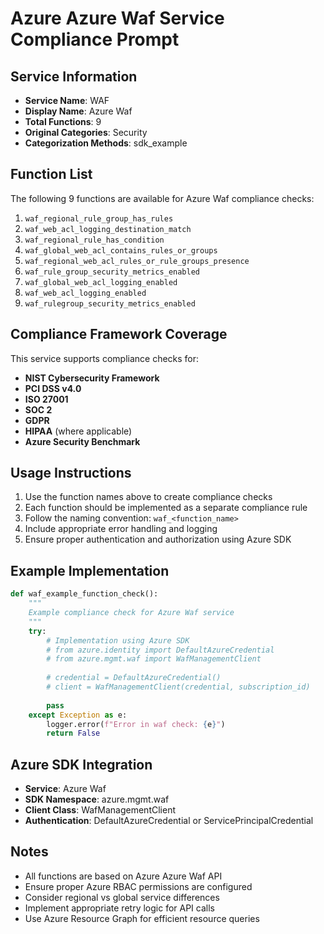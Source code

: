 # Azure Azure Waf Service Compliance Prompt

## Service Information
- **Service Name**: WAF
- **Display Name**: Azure Waf
- **Total Functions**: 9
- **Original Categories**: Security
- **Categorization Methods**: sdk_example

## Function List
The following 9 functions are available for Azure Waf compliance checks:

1. `waf_regional_rule_group_has_rules`
2. `waf_web_acl_logging_destination_match`
3. `waf_regional_rule_has_condition`
4. `waf_global_web_acl_contains_rules_or_groups`
5. `waf_regional_web_acl_rules_or_rule_groups_presence`
6. `waf_rule_group_security_metrics_enabled`
7. `waf_global_web_acl_logging_enabled`
8. `waf_web_acl_logging_enabled`
9. `waf_rulegroup_security_metrics_enabled`


## Compliance Framework Coverage
This service supports compliance checks for:
- **NIST Cybersecurity Framework**
- **PCI DSS v4.0**
- **ISO 27001**
- **SOC 2**
- **GDPR**
- **HIPAA** (where applicable)
- **Azure Security Benchmark**

## Usage Instructions
1. Use the function names above to create compliance checks
2. Each function should be implemented as a separate compliance rule
3. Follow the naming convention: `waf_<function_name>`
4. Include appropriate error handling and logging
5. Ensure proper authentication and authorization using Azure SDK

## Example Implementation
```python
def waf_example_function_check():
    """
    Example compliance check for Azure Waf service
    """
    try:
        # Implementation using Azure SDK
        # from azure.identity import DefaultAzureCredential
        # from azure.mgmt.waf import WafManagementClient
        
        # credential = DefaultAzureCredential()
        # client = WafManagementClient(credential, subscription_id)
        
        pass
    except Exception as e:
        logger.error(f"Error in waf check: {e}")
        return False
```

## Azure SDK Integration
- **Service**: Azure Waf
- **SDK Namespace**: azure.mgmt.waf
- **Client Class**: WafManagementClient
- **Authentication**: DefaultAzureCredential or ServicePrincipalCredential

## Notes
- All functions are based on Azure Azure Waf API
- Ensure proper Azure RBAC permissions are configured
- Consider regional vs global service differences
- Implement appropriate retry logic for API calls
- Use Azure Resource Graph for efficient resource queries
